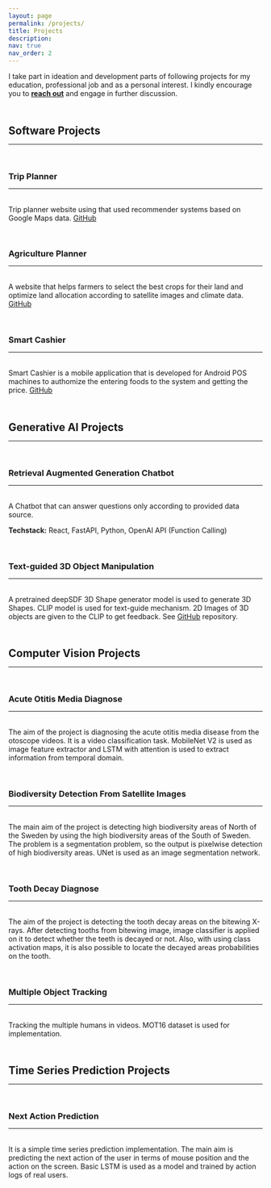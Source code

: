 ```yaml
---
layout: page
permalink: /projects/
title: Projects
description: 
nav: true
nav_order: 2
---
```


I take part in ideation and development parts of following projects for my education, professional job and as a personal interest. I kindly encourage you to <a href = "mailto: anil.kults@gmail.com"><b>reach out</b></a> and engage in further discussion.

<div class="projects">

<a id=""><h2 style="margin-top: 3.3rem; margin-bottom: 0.3rem;"><b>Software Projects</b></h2></a>
<hr style="color: var(--global-text-color); height: 1px; margin-bottom: 2rem;">

<a id=""><h3 style="margin-top: 3.3rem; margin-bottom: 0.3rem;"><b>Trip Planner</b></h3></a>
<hr style="color: var(--global-text-color); height: 1px; margin-bottom: 2rem;">
Trip planner website using that used recommender systems based on Google Maps data. <a href="https://github.com/anilkul98/RS-application">GitHub</a>

<a id=""><h3 style="margin-top: 3.3rem; margin-bottom: 0.3rem;"><b>Agriculture Planner</b></h3></a>
<hr style="color: var(--global-text-color); height: 1px; margin-bottom: 2rem;">
A website that helps farmers to select the best crops for their land and optimize land allocation according to satellite images and climate data. <a href="https://github.com/anilkul98/tumai_kuai_repo">GitHub</a>

<a id=""><h3 style="margin-top: 3.3rem; margin-bottom: 0.3rem;"><b>Smart Cashier</b></h3></a>
<hr style="color: var(--global-text-color); height: 1px; margin-bottom: 2rem;">
Smart Cashier is a mobile application that is developed for Android POS machines to authomize the entering foods to the system and getting the price. <a href="https://github.com/anilkul98/SmartCashier">GitHub</a>

<a id=""><h2 style="margin-top: 3.3rem; margin-bottom: 0.3rem;"><b>Generative AI Projects</b></h2></a>
<hr style="color: var(--global-text-color); height: 1px; margin-bottom: 2rem;">


<a id="fact_aware"><h3 style="margin-top: 3.3rem; margin-bottom: 0.3rem;"><b>Retrieval Augmented Generation Chatbot</b></h3></a>
<hr style="color: var(--global-text-color); height: 1px; margin-bottom: 2rem;">

A Chatbot that can answer questions only according to provided data source.

<b>Techstack:</b> React, FastAPI, Python, OpenAI API (Function Calling)


<a id="3d"><h3 style="margin-top: 3.3rem; margin-bottom: 0.3rem;"><b>Text-guided 3D Object Manipulation</b></h3></a>
<hr style="color: var(--global-text-color); height: 1px; margin-bottom: 2rem;">

A pretrained deepSDF 3D Shape generator model is used to generate 3D Shapes. CLIP model is used for text-guide mechanism. 2D Images of 3D objects are given to the CLIP to get feedback. See <a href="https://github.com/anilkul98/3d-text-guided-manipulation" >GitHub</a> repository.


<a id=""><h2 style="margin-top: 3.3rem; margin-bottom: 0.3rem;"><b>Computer Vision Projects</b></h2></a>
<hr style="color: var(--global-text-color); height: 1px; margin-bottom: 2rem;">


<a id="3d"><h3 style="margin-top: 3.3rem; margin-bottom: 0.3rem;"><b>Acute Otitis Media Diagnose</b></h3></a>
<hr style="color: var(--global-text-color); height: 1px; margin-bottom: 2rem;">

The aim of the project is diagnosing the acute otitis media disease from the otoscope videos. It is a video classification task. MobileNet V2 is used as image feature extractor and LSTM with attention is used to extract information from temporal domain.


<a id="3d"><h3 style="margin-top: 3.3rem; margin-bottom: 0.3rem;"><b>Biodiversity Detection From Satellite Images</b></h3></a>
<hr style="color: var(--global-text-color); height: 1px; margin-bottom: 2rem;">

The main aim of the project is detecting high biodiversity areas of North of the Sweden by using the high biodiversity areas of the South of Sweden. The problem is a segmentation problem, so the output is pixelwise detection of high biodiversity areas. UNet is used as an image segmentation network.


<a id="3d"><h3 style="margin-top: 3.3rem; margin-bottom: 0.3rem;"><b>Tooth Decay Diagnose</b></h3></a>
<hr style="color: var(--global-text-color); height: 1px; margin-bottom: 2rem;">

The aim of the project is detecting the tooth decay areas on the bitewing X-rays. After detecting tooths from bitewing image, image classifier is applied on it to detect whether the teeth is decayed or not. Also, with using class activation maps, it is also possible to locate the decayed areas probabilities on the tooth.


<a id="3d"><h3 style="margin-top: 3.3rem; margin-bottom: 0.3rem;"><b>Multiple Object Tracking</b></h3></a>
<hr style="color: var(--global-text-color); height: 1px; margin-bottom: 2rem;">

Tracking the multiple humans in videos. MOT16 dataset is used for implementation.


<a id=""><h2 style="margin-top: 3.3rem; margin-bottom: 0.3rem;"><b>Time Series Prediction Projects</b></h2></a>
<hr style="color: var(--global-text-color); height: 1px; margin-bottom: 2rem;">

<a id="3d"><h3 style="margin-top: 3.3rem; margin-bottom: 0.3rem;"><b>Next Action Prediction</b></h3></a>
<hr style="color: var(--global-text-color); height: 1px; margin-bottom: 2rem;">

It is a simple time series prediction implementation. The main aim is predicting the next action of the user in terms of mouse position and the action on the screen. Basic LSTM is used as a model and trained by action logs of real users.

